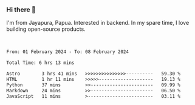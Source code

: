 ### Hi there 👋

I'm from Jayapura, Papua. Interested in backend. In my spare time, I love building open-source products.

<br>

 
 <!--START_SECTION:waka-->

```txt
From: 01 February 2024 - To: 08 February 2024

Total Time: 6 hrs 13 mins

Astro        3 hrs 41 mins   >>>>>>>>>>>>>>>----------   59.30 %
HTML         1 hr 11 mins    >>>>>--------------------   19.13 %
Python       37 mins         >>-----------------------   09.99 %
Markdown     24 mins         >>-----------------------   06.50 %
JavaScript   11 mins         >------------------------   03.11 %
```

<!--END_SECTION:waka-->
